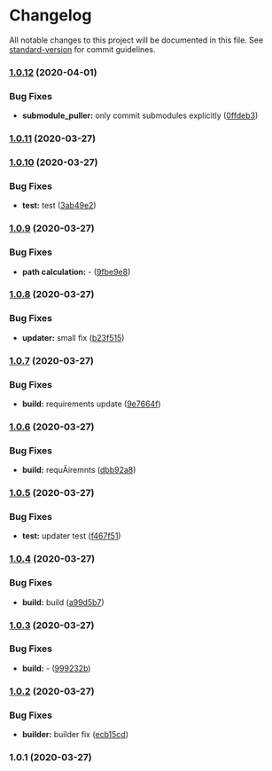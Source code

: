 # Changelog

All notable changes to this project will be documented in this file. See [standard-version](https://github.com/conventional-changelog/standard-version) for commit guidelines.

### [1.0.12](https://github.com/seyahdoo/submodule_puller/compare/v1.0.11...v1.0.12) (2020-04-01)


### Bug Fixes

* **submodule_puller:** only commit submodules explicitly ([0ffdeb3](https://github.com/seyahdoo/submodule_puller/commit/0ffdeb3796fb43a9a2fd7b02bacc9d4d56db12be))

### [1.0.11](https://github.com/seyahdoo/submodule_puller/compare/v1.0.10...v1.0.11) (2020-03-27)

### [1.0.10](https://github.com/seyahdoo/submodule_puller/compare/v1.0.9...v1.0.10) (2020-03-27)


### Bug Fixes

* **test:** test ([3ab49e2](https://github.com/seyahdoo/submodule_puller/commit/3ab49e2ffae6b214a130e0acebff48f2edc9640b))

### [1.0.9](https://github.com/seyahdoo/submodule_puller/compare/v1.0.8...v1.0.9) (2020-03-27)


### Bug Fixes

* **path calculation:** - ([9fbe9e8](https://github.com/seyahdoo/submodule_puller/commit/9fbe9e8a43624efae97d842d165d184e82c778d5))

### [1.0.8](https://github.com/seyahdoo/submodule_puller/compare/v1.0.7...v1.0.8) (2020-03-27)


### Bug Fixes

* **updater:** small fix ([b23f515](https://github.com/seyahdoo/submodule_puller/commit/b23f51561989b24e88858b493c45bb60ba67e219))

### [1.0.7](https://github.com/seyahdoo/submodule_puller/compare/v1.0.6...v1.0.7) (2020-03-27)


### Bug Fixes

* **build:** requirements update ([9e7664f](https://github.com/seyahdoo/submodule_puller/commit/9e7664f325604c71ca046c6aecb5fa5150473029))

### [1.0.6](https://github.com/seyahdoo/submodule_puller/compare/v1.0.5...v1.0.6) (2020-03-27)


### Bug Fixes

* **build:** requÄiremnts ([dbb92a8](https://github.com/seyahdoo/submodule_puller/commit/dbb92a843525a196b68baadbe235b09e3ecc6354))

### [1.0.5](https://github.com/seyahdoo/submodule_puller/compare/v1.0.4...v1.0.5) (2020-03-27)


### Bug Fixes

* **test:** updater test ([f467f51](https://github.com/seyahdoo/submodule_puller/commit/f467f51c57429bf59213d75f7a489d530b802fa5))

### [1.0.4](https://github.com/seyahdoo/submodule_puller/compare/v1.0.3...v1.0.4) (2020-03-27)


### Bug Fixes

* **build:** build ([a99d5b7](https://github.com/seyahdoo/submodule_puller/commit/a99d5b713489e97f00b5a74ddd335fcc57277c34))

### [1.0.3](https://github.com/seyahdoo/submodule_puller/compare/v1.0.2...v1.0.3) (2020-03-27)


### Bug Fixes

* **build:** - ([999232b](https://github.com/seyahdoo/submodule_puller/commit/999232b6338a5dfebb4787d340e4d9f28726f577))

### [1.0.2](https://github.com/seyahdoo/submodule_puller/compare/v1.0.1...v1.0.2) (2020-03-27)


### Bug Fixes

* **builder:** builder fix ([ecb15cd](https://github.com/seyahdoo/submodule_puller/commit/ecb15cd51aa14b0414d4216630d0fe3661cbbfb5))

### 1.0.1 (2020-03-27)
